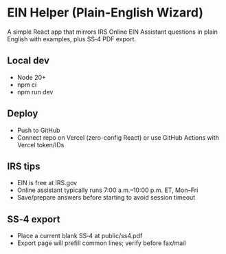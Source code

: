 # EIN Helper (Plain-English Wizard)

A simple React app that mirrors IRS Online EIN Assistant questions in plain English with examples, plus SS‑4 PDF export.

## Local dev
- Node 20+
- npm ci
- npm run dev

## Deploy
- Push to GitHub
- Connect repo on Vercel (zero-config React) or use GitHub Actions with Vercel token/IDs

## IRS tips
- EIN is free at IRS.gov
- Online assistant typically runs 7:00 a.m.–10:00 p.m. ET, Mon–Fri
- Save/prepare answers before starting to avoid session timeout

## SS‑4 export
- Place a current blank SS‑4 at public/ss4.pdf
- Export page will prefill common lines; verify before fax/mail
